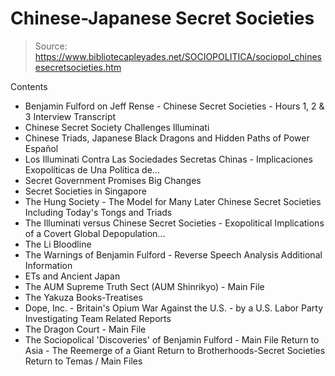 # Chinese-Japanese Secret Societies

> Source: https://www.bibliotecapleyades.net/SOCIOPOLITICA/sociopol_chinesesecretsocieties.htm

Contents
- Benjamin Fulford on Jeff Rense - Chinese Secret Societies - Hours 1, 2 & 3 Interview Transcript
- Chinese Secret Society Challenges Illuminati
- Chinese Triads, Japanese Black Dragons and Hidden Paths of Power
Español
- Los Illuminati Contra Las Sociedades Secretas Chinas - Implicaciones Exopolíticas de Una Política de...
- Secret Government Promises Big Changes
- Secret Societies in Singapore
- The Hung Society - The Model for Many Later Chinese Secret Societies Including Today's Tongs and Triads
- The Illuminati versus Chinese Secret Societies - Exopolitical Implications of a Covert Global Depopulation...
- The Li Bloodline
- The Warnings of Benjamin Fulford - Reverse Speech Analysis
Additional Information
- ETs and Ancient Japan
- The AUM Supreme Truth Sect (AUM Shinrikyo) - Main File
- The Yakuza
Books-Treatises
- Dope, Inc. - Britain's Opium War Against the U.S. - by a U.S. Labor Party Investigating Team
Related Reports
- The Dragon Court - Main File
- The Sociopolical 'Discoveries' of Benjamin Fulford - Main File
Return to Asia - The Reemerge of a Giant
Return to Brotherhoods-Secret Societies
Return to Temas / Main Files

